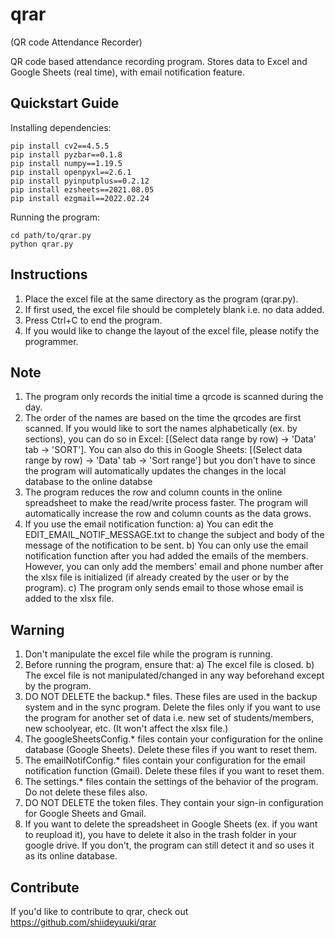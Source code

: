 # qrar
(QR code Attendance Recorder)

QR code based attendance recording program. Stores data to Excel and Google Sheets (real time), with email notification feature.

Quickstart Guide
----------------
Installing dependencies:
```
pip install cv2==4.5.5
pip install pyzbar==0.1.8
pip install numpy==1.19.5
pip install openpyxl==2.6.1
pip install pyinputplus==0.2.12
pip install ezsheets==2021.08.05
pip install ezgmail==2022.02.24
```

Running the program:
```
cd path/to/qrar.py
python qrar.py
```

## Instructions
1) Place the excel file at the same directory as the program (qrar.py).
2) If first used, the excel file should be completely blank i.e. no data added.
3) Press Ctrl+C to end the program.
4) If you would like to change the layout of the excel file, please notify the programmer.

## Note
1) The program only records the initial time a qrcode is scanned during the day.
2) The order of the names are based on the time the qrcodes are first scanned. If you would like to sort the names alphabetically (ex. by sections), you can do so in Excel: [(Select data range by row) -> 'Data' tab -> 'SORT']. You can also do this in Google Sheets: [(Select data range by row) -> 'Data' tab -> 'Sort range'] but you don't have to since the program will automatically updates the changes in the local database to the online databse
3) The program reduces the row and column counts in the online spreadsheet to make the read/write process faster. The program will automatically increase the row and column counts as the data grows.
4) If you use the email notification function:
   a) You can edit the EDIT_EMAIL_NOTIF_MESSAGE.txt to change the subject and body of the message of the notification to be sent.
   b) You can only use the email notification function after you had added the emails of the members. However, you can only add the members' email and phone number after the xlsx file is initialized (if already created by the user or by the program).
   c) The program only sends email to those whose email is added to the xlsx file.

## Warning
1) Don't manipulate the excel file while the program is running.
2) Before running the program, ensure that:
   a) The excel file is closed.
   b) The excel file is not manipulated/changed in any way beforehand except by the program.
3) DO NOT DELETE the backup.* files. These files are used in the backup system and in the sync program. Delete the files only if you want to use the program for another set of data i.e. new set of students/members, new schoolyear, etc. (It won't affect the xlsx file.)
4) The googleSheetsConfig.* files contain your configuration for the online database (Google Sheets). Delete these files if you want to reset them.
5) The emailNotifConfig.* files contain your configuration for the email notification function (Gmail). Delete these files if you want to reset them.
6) The settings.* files contain the settings of the behavior of the program. Do not delete these files also.
7) DO NOT DELETE the token files. They contain your sign-in configuration for Google Sheets and Gmail.
8) If you want to delete the spreadsheet in Google Sheets (ex. if you want to reupload it), you have to delete it also in the trash folder in your google drive. If you don't, the program can still detect it and so uses it as its online database.

Contribute
----------

If you'd like to contribute to qrar, check out https://github.com/shiideyuuki/qrar
